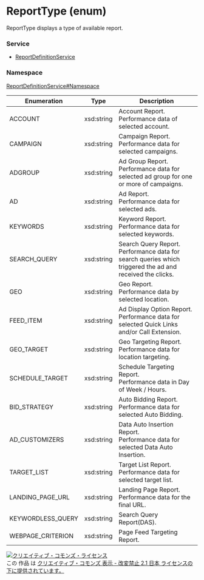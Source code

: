 # ReportType (enum)
ReportType displays a type of available report.

### Service
+ [ReportDefinitionService](../../services/ReportDefinitionService.md)

### Namespace
[ReportDefinitionService#Namespace](../../services/ReportDefinitionService.md#namespace)

| Enumeration | Type | Description |
|---|---|---|
| ACCOUNT| xsd:string |Account Report.<br>Performance data of selected account. |
| CAMPAIGN| xsd:string |Campaign Report.<br>Performance data for selected campaigns. |
| ADGROUP| xsd:string |Ad Group Report.<br>Performance data for selected ad group for one or more of campaigns. |
| AD| xsd:string |Ad Report.<br>Performance data for selected ads. |
| KEYWORDS| xsd:string |Keyword Report.<br>Performance data for selected keywords. |
| SEARCH_QUERY| xsd:string |Search Query Report.<br>Performance data for search queries which triggered the ad and received the clicks. |
| GEO| xsd:string |Geo Report.<br>Performance data by selected location. |
| FEED_ITEM| xsd:string |Ad Display Option Report.<br>Performance data for selected Quick Links and/or Call Extension. |
| GEO_TARGET| xsd:string |Geo Targeting Report.<br>Performance data for location targeting. |
| SCHEDULE_TARGET| xsd:string |Schedule Targeting Report.<br>Performance data in Day of Week / Hours.|
| BID_STRATEGY| xsd:string |Auto Bidding Report.<br>Performance data for selected Auto Bidding. |
| AD_CUSTOMIZERS| xsd:string |Data Auto Insertion Report.<br>Performance data for selected Data Auto Insertion. |
| TARGET_LIST| xsd:string |Target List Report.<br>Performance data for selected target list. |
| LANDING_PAGE_URL| xsd:string |Landing Page Report.<br>Performance data for the final URL. |
| KEYWORDLESS_QUERY| xsd:string|Search Query Report(DAS). |
| WEBPAGE_CRITERION| xsd:string|Page Feed Targeting Report. |


<a rel="license" href="http://creativecommons.org/licenses/by-nd/2.1/jp/"><img alt="クリエイティブ・コモンズ・ライセンス" style="border-width:0" src="https://i.creativecommons.org/l/by-nd/2.1/jp/88x31.png" /></a><br />この 作品 は <a rel="license" href="http://creativecommons.org/licenses/by-nd/2.1/jp/">クリエイティブ・コモンズ 表示 - 改変禁止 2.1 日本 ライセンスの下に提供されています。</a>

